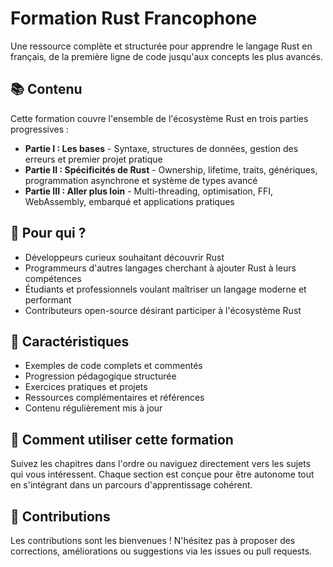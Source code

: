 # Formation Rust Francophone

Une ressource complète et structurée pour apprendre le langage Rust en français, de la première ligne de code jusqu'aux concepts les plus avancés.

## 📚 Contenu

Cette formation couvre l'ensemble de l'écosystème Rust en trois parties progressives :

- **Partie I : Les bases** - Syntaxe, structures de données, gestion des erreurs et premier projet pratique
- **Partie II : Spécificités de Rust** - Ownership, lifetime, traits, génériques, programmation asynchrone et système de types avancé
- **Partie III : Aller plus loin** - Multi-threading, optimisation, FFI, WebAssembly, embarqué et applications pratiques

## 🎯 Pour qui ?

- Développeurs curieux souhaitant découvrir Rust
- Programmeurs d'autres langages cherchant à ajouter Rust à leurs compétences
- Étudiants et professionnels voulant maîtriser un langage moderne et performant
- Contributeurs open-source désirant participer à l'écosystème Rust

## 🌟 Caractéristiques

- Exemples de code complets et commentés
- Progression pédagogique structurée
- Exercices pratiques et projets
- Ressources complémentaires et références
- Contenu régulièrement mis à jour

## 📖 Comment utiliser cette formation

Suivez les chapitres dans l'ordre ou naviguez directement vers les sujets qui vous intéressent. Chaque section est conçue pour être autonome tout en s'intégrant dans un parcours d'apprentissage cohérent.

## 🤝 Contributions

Les contributions sont les bienvenues ! N'hésitez pas à proposer des corrections, améliorations ou suggestions via les issues ou pull requests.
